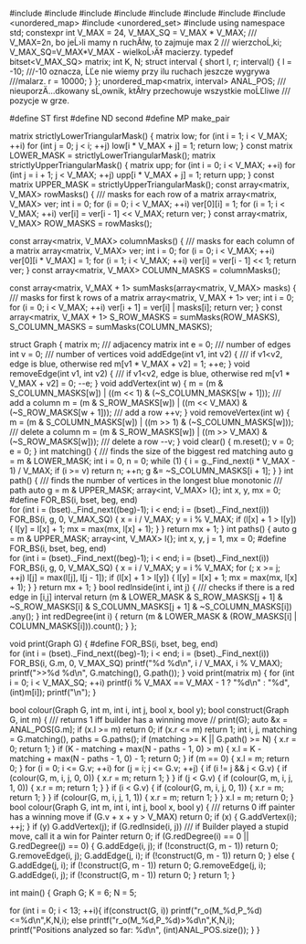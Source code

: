 #include <algorithm>
#include <array>
#include <bitset>
#include <cstdio>
#include <map>
#include <set>
#include <string>
#include <unordered_map>
#include <unordered_set>
#include <vector>
using namespace std;
constexpr int
    V_MAX = 24,
    V_MAX_SQ =
        V_MAX * V_MAX; /// V_MAX=2n, bo jeĹ›li mamy n ruchĂłw, to zajmuje max 2
                       /// wierzchoĹ‚ki; V_MAX_SQ=V_MAX*V_MAX - wielkoĹ›Ä‡ macierzy.
typedef bitset<V_MAX_SQ> matrix;
int K, N;
struct interval {
  short l, r;
  interval() {
    l = -10; ///-10 oznacza, ĹĽe nie wiemy przy ilu ruchach jeszcze wygrywa
             ///malarz.
    r = 10000;
  }
};
unordered_map<matrix, interval>
    ANAL_POS; /// nieuporzÄ…dkowany sĹ‚ownik, ktĂłry przechowuje wszystkie moĹĽliwe
              /// pozycje w grze.

#define ST first
#define ND second
#define MP make_pair

matrix strictlyLowerTriangularMask() {
  matrix low;
  for (int i = 1; i < V_MAX; ++i)
    for (int j = 0; j < i; ++j)
      low[i * V_MAX + j] = 1;
  return low;
}
const matrix LOWER_MASK = strictlyLowerTriangularMask();
matrix strictlyUpperTriangularMask() {
  matrix upp;
  for (int i = 0; i < V_MAX; ++i)
    for (int j = i + 1; j < V_MAX; ++j)
      upp[i * V_MAX + j] = 1;
  return upp;
}
const matrix UPPER_MASK = strictlyUpperTriangularMask();
const array<matrix, V_MAX> rowMasks() {
  /// masks for each row of a matrix
  array<matrix, V_MAX> ver;
  int i = 0;
  for (i = 0; i < V_MAX; ++i)
    ver[0][i] = 1;
  for (i = 1; i < V_MAX; ++i)
    ver[i] = ver[i - 1] << V_MAX;
  return ver;
}
const array<matrix, V_MAX> ROW_MASKS = rowMasks();

const array<matrix, V_MAX> columnMasks() {
  /// masks for each column of a matrix
  array<matrix, V_MAX> ver;
  int i = 0;
  for (i = 0; i < V_MAX; ++i)
    ver[0][i * V_MAX] = 1;
  for (i = 1; i < V_MAX; ++i)
    ver[i] = ver[i - 1] << 1;
  return ver;
}
const array<matrix, V_MAX> COLUMN_MASKS = columnMasks();

const array<matrix, V_MAX + 1> sumMasks(array<matrix, V_MAX> masks) {
  /// masks for first k rows of a matrix
  array<matrix, V_MAX + 1> ver;
  int i = 0;
  for (i = 0; i < V_MAX; ++i)
    ver[i + 1] = ver[i] | masks[i];
  return ver;
}
const array<matrix, V_MAX + 1> S_ROW_MASKS = sumMasks(ROW_MASKS),
                               S_COLUMN_MASKS = sumMasks(COLUMN_MASKS);

struct Graph {
  matrix m;  /// adjacency matrix
  int e = 0; /// number of edges
  int v = 0; /// number of vertices
  void addEdge(int v1, int v2) {
    /// if v1<v2, edge is blue, otherwise red
    m[v1 * V_MAX + v2] = 1;
    ++e;
  }
  void removeEdge(int v1, int v2) {
    /// if v1<v2, edge is blue, otherwise red
    m[v1 * V_MAX + v2] = 0;
    --e;
  }
  void addVertex(int w) {
    m = (m & S_COLUMN_MASKS[w]) |
        ((m << 1) & (~S_COLUMN_MASKS[w + 1])); /// add a column
    m = (m & S_ROW_MASKS[w]) |
        ((m << V_MAX) & (~S_ROW_MASKS[w + 1])); /// add a row
    ++v;
  }
  void removeVertex(int w) {
    m = (m & S_COLUMN_MASKS[w]) |
        ((m >> 1) & (~S_COLUMN_MASKS[w])); /// delete a column
    m = (m & S_ROW_MASKS[w]) |
        ((m >> V_MAX) & (~S_ROW_MASKS[w])); /// delete a row
    --v;
  }
  void clear() {
    m.reset();
    v = 0;
    e = 0;
  }
  int matching() { /// finds the size of the biggest red matching
    auto g = m & LOWER_MASK;
    int i = 0, n = 0;
    while (1) {
      i = g._Find_next(i * V_MAX - 1) / V_MAX;
      if (i >= v)
        return n;
      ++n;
      g &= ~S_COLUMN_MASKS[i + 1];
    }
  }
  int path() { /// finds the number of vertices in the longest blue monotonic
               /// path
    auto g = m & UPPER_MASK;
    array<int, V_MAX> l{};
    int x, y, mx = 0;
#define FOR_BS(i, bset, beg, end)                                              \
  for (int i = (bset)._Find_next((beg)-1); i < end; i = (bset)._Find_next(i))
    FOR_BS(i, g, 0, V_MAX_SQ) {
      x = i / V_MAX;
      y = i % V_MAX;
      if (l[x] + 1 > l[y]) {
        l[y] = l[x] + 1;
        mx = max(mx, l[x] + 1);
      }
    }
    return mx + 1;
  }
  int paths() {
    auto g = m & UPPER_MASK;
    array<int, V_MAX> l{};
    int x, y, j = 1, mx = 0;
#define FOR_BS(i, bset, beg, end)                                              \
  for (int i = (bset)._Find_next((beg)-1); i < end; i = (bset)._Find_next(i))
    FOR_BS(i, g, 0, V_MAX_SQ) {
      x = i / V_MAX;
      y = i % V_MAX;
      for (; x >= j; ++j)
        l[j] = max(l[j], l[j - 1]);
      if (l[x] + 1 > l[y]) {
        l[y] = l[x] + 1;
        mx = max(mx, l[x] + 1);
      }
    }
    return mx + 1;
  }
  bool redInside(int i,
                 int j) { /// checks if there is a red edge in [i,j] interval
    return (m & LOWER_MASK & S_ROW_MASKS[j + 1] & ~S_ROW_MASKS[i] &
            S_COLUMN_MASKS[j + 1] & ~S_COLUMN_MASKS[i])
        .any();
  }
  int redDegree(int i) {
    return (m & LOWER_MASK & (ROW_MASKS[i] | COLUMN_MASKS[i])).count();
  }
};

void print(Graph G) {
#define FOR_BS(i, bset, beg, end)                                              \
  for (int i = (bset)._Find_next((beg)-1); i < end; i = (bset)._Find_next(i))
  FOR_BS(i, G.m, 0, V_MAX_SQ)
  printf("%d %d\n", i / V_MAX, i % V_MAX);
  printf(">>%d %d\n", G.matching(), G.path());
}
void print(matrix m) {
  for (int i = 0; i < V_MAX_SQ; ++i)
    printf(i % V_MAX == V_MAX - 1 ? "%d\n" : "%d", (int)m[i]);
  printf("\n");
}

bool colour(Graph G, int m, int i, int j, bool x, bool y);
bool construct(Graph G, int m) {
  /// returns 1 iff builder has a winning move
  // print(G);
  auto &x = ANAL_POS[G.m];
  if (x.l >= m)
    return 0;
  if (x.r <= m)
    return 1;
  int i, j, matching = G.matching(), paths = G.paths();
  if (matching >= K || G.path() >= N) {
    x.r = 0;
    return 1;
  }
  if (K - matching + max(N - paths - 1, 0) > m) {
    x.l = K - matching + max(N - paths - 1, 0) - 1;
    return 0;
  }
  if (m == 0) {
    x.l = m;
    return 0;
  }
  for (i = 0; i <= G.v; ++i)
    for (j = i; j <= G.v; ++j) {
      if (i != j && j < G.v) {
        if (colour(G, m, i, j, 0, 0)) {
          x.r = m;
          return 1;
        }
      }
      if (j < G.v) {
        if (colour(G, m, i, j, 1, 0)) {
          x.r = m;
          return 1;
        }
      }
      if (i < G.v) {
        if (colour(G, m, i, j, 0, 1)) {
          x.r = m;
          return 1;
        }
      }
      if (colour(G, m, i, j, 1, 1)) {
        x.r = m;
        return 1;
      }
    }
  x.l = m;
  return 0;
}
bool colour(Graph G, int m, int i, int j, bool x, bool y) {
  /// returns 0 iff painter has a winning move
  if (G.v + x + y > V_MAX)
    return 0;
  if (x) {
    G.addVertex(i);
    ++j;
  }
  if (y)
    G.addVertex(j);
  if (G.redInside(i, j))
  /// if Builder played a stupid move, call it a win for Painter
    return 0;
  if (G.redDegree(i) == 0 || G.redDegree(j) == 0) {
    G.addEdge(i, j);
    if (!construct(G, m - 1))
      return 0;
    G.removeEdge(i, j);
    G.addEdge(j, i);
    if (!construct(G, m - 1))
      return 0;
  } else {
    G.addEdge(j, i);
    if (!construct(G, m - 1))
      return 0;
    G.removeEdge(j, i);
    G.addEdge(i, j);
    if (!construct(G, m - 1))
      return 0;
  }
  return 1;
}

int main() {
  Graph G;
  K = 6;
  N = 5;

  for (int i = 0; i < 13; ++i){
    if(construct(G, i))
      printf("r_o(M_%d,P_%d)<=%d\n",K,N,i);
    else
      printf("r_o(M_%d,P_%d)>%d\n",K,N,i);
    printf("Positions analyzed so far: %d\n", (int)ANAL_POS.size());
  }
}
